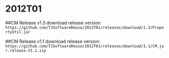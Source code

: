 # 2012T01

##CM Release v1.3
  download release version: `https://github.com/TJSoftwareReuse/2012T01/releases/download/1.3/PropertyUtil.jar`

##CM Release v1.1
  download release version: `https://github.com/TJSoftwareReuse/2012T01/releases/download/1.1/CM.jar.release.V1.1.zip`
